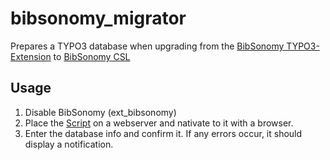 
# bibsonomy_migrator
Prepares a TYPO3 database when upgrading from the [BibSonomy TYPO3-Extension](https://extensions.typo3.org/extension/ext_bibsonomy/) to [BibSonomy CSL](http://typo3.org/extensions/repository/view/ext_bibsonomy_csl)
## Usage
1. Disable BibSonomy (ext_bibsonomy)
2. Place the [Script](https://github.com/gekkedev/bibsonomy_migrator/raw/master/migrator.php) on a webserver and nativate to it with a browser.
3. Enter the database info and confirm it. If any errors occur, it should display a notification.
